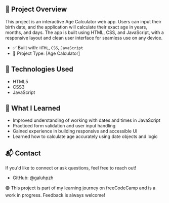 ## 🚀 Project Overview

This project is an interactive Age Calculator web app. Users can input their birth date, and the application will calculate their exact age in years, months, and days. The app is built using HTML, CSS, and JavaScript, with a responsive layout and clean user interface for seamless use on any device.

- ✅ Built with: `HTML`, `CSS`, `JavaScript`
- 📁 Project Type: [Age Calculator]

## 🔧 Technologies Used

- HTML5
- CSS3
- JavaScript

## 🎯 What I Learned

- Improved understanding of working with dates and times in JavaScript
- Practiced form validation and user input handling
- Gained experience in building responsive and accessible UI
- Learned how to calculate age accurately using date objects and logic

## 📬 Contact

If you'd like to connect or ask questions, feel free to reach out!

- GitHub: @galuhpzh

🟢 This project is part of my learning journey on freeCodeCamp and is a work in progress. Feedback is always welcome!
